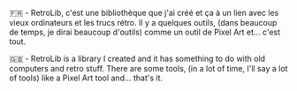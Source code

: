 🇫🇷 - RetroLib, c'est une bibliothèque que j'ai créé et ça à un lien avec les vieux ordinateurs et les trucs rétro.
Il y a quelques outils, (dans beaucoup de temps, je dirai beaucoup d'outils) comme un outil de Pixel Art et...
c'est tout.

🇬🇧 - RetroLib is a library I created and it has something to do with old computers and retro stuff.
There are some tools, (in a lot of time, I'll say a lot of tools) like a Pixel Art tool and...
that's it.
